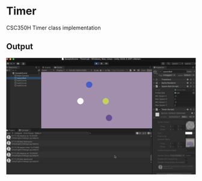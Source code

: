 # Timer

CSC350H Timer class implementation

## Output

<img width="1552" alt="US Data Demo Website Screenshot" src="https://github.com/qrran/Timer/blob/main/Output/spawnBall.png">
